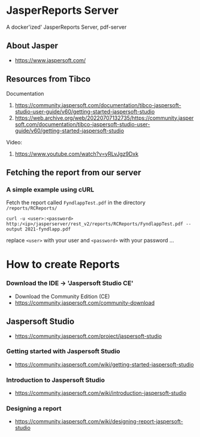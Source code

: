 # JasperReports Server 

A docker'ized' JasperReports Server, pdf-server

## About Jasper
- https://www.jaspersoft.com/ 

## Resources from Tibco

Documentation
1. https://community.jaspersoft.com/documentation/tibco-jaspersoft-studio-user-guide/v60/getting-started-jaspersoft-studio 
2. https://web.archive.org/web/20220707132735/https://community.jaspersoft.com/documentation/tibco-jaspersoft-studio-user-guide/v60/getting-started-jaspersoft-studio 

Video:
1. https://www.youtube.com/watch?v=yRLvJgz9Dxk 


## Fetching the report from our server
### A simple example using cURL
Fetch the report called `FyndlappTest.pdf` in the directory `/reports/RCReports/`

```
curl -u <user>:<password> http:/<ip>/jasperserver/rest_v2/reports/RCReports/FyndlappTest.pdf --output 2021-fyndlapp.pdf
``` 
replace ```<user>``` with your user and ```<password>``` with your password ...

# How to create Reports


### Download the IDE ->  'Jaspersoft Studio CE' 
- Download the Community Edition (CE)
- https://community.jaspersoft.com/community-download 

## Jaspersoft Studio
- https://community.jaspersoft.com/project/jaspersoft-studio 

### Getting started with Jaspersoft Studio
- https://community.jaspersoft.com/wiki/getting-started-jaspersoft-studio 

### Introduction to Jaspersoft Studio
- https://community.jaspersoft.com/wiki/introduction-jaspersoft-studio 

### Designing a report
- https://community.jaspersoft.com/wiki/designing-report-jaspersoft-studio 


